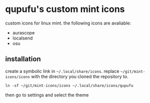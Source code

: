 # qupufu's custom mint icons
custom icons for linux mint. the following icons are avaliable:

- aurascope
- localsend
- osu

## installation
create a symbolic link in `~/.local/share/icons`. replace `~/git/mint-icons/icons` with the directory you cloned the repository to.

```
ln -sf ~/git/mint-icons/icons ~/.local/share/icons/qupufu
```

then go to settings and select the theme
